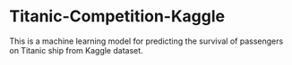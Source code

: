 # Titanic-Competition-Kaggle
This is a machine learning model for predicting the survival of passengers on Titanic ship from Kaggle dataset.
